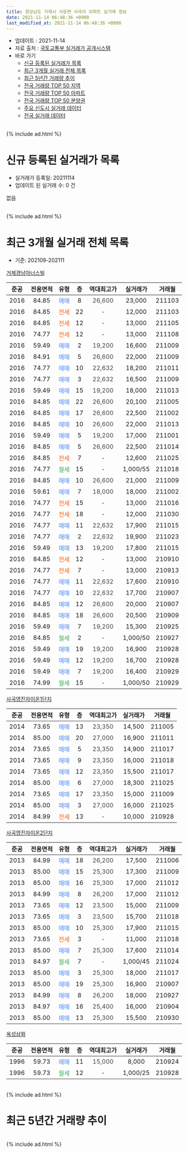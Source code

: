 ```yaml
---
title: 경상남도 거제시 사등면 사곡리 아파트 실거래 정보
date: 2021-11-14 06:48:36 +0900
last_modified_at: 2021-11-14 06:48:36 +0900
---
```


* 업데이트 : 2021-11-14
* 자료 출처 : [국토교통부 실거래가 공개시스템](http://rt.molit.go.kr)
* 바로 가기
    * [신규 등록된 실거래가 목록](#신규-등록된-실거래가-목록)
    * [최근 3개월 실거래 전체 목록](#최근-3개월-실거래-전체-목록)
    * [최근 5년간 거래량 추이](#최근-5년간-거래량-추이)
    * [전국 거래량 TOP 50 지역](https://inasie.github.io/apt-trade-info/최근-3개월-전국에서-가장-거래가-많이-발생한-지역)
    * [전국 거래량 TOP 50 아파트](https://inasie.github.io/apt-trade-info/최근-3개월-전국에서-가장-거래가-많이-발생한-아파트)
    * [전국 거래량 TOP 50 분양권](https://inasie.github.io/apt-trade-info/최근-3개월-전국에서-가장-거래가-많이-발생한-분양권)
    * [주요 신도시 실거래 데이터](https://inasie.github.io/apt-trade-info/주요-신도시)
    * [전국 실거래 데이터](https://inasie.github.io/apt-trade-info/전국)
<br>
{% include ad.html %}
<br>

# 신규 등록된 실거래가 목록
* 실거래가 등록일: 20211114
* 업데이트 된 실거래 수: 0 건

없음

<br>
{% include ad.html %}
<br>

# 최근 3개월 실거래 전체 목록
* 기준: 202109-202111


[거제경남아너스빌](https://search.naver.com/search.naver?query=%EA%B2%BD%EC%83%81%EB%82%A8%EB%8F%84+%EA%B1%B0%EC%A0%9C%EC%8B%9C+%EC%82%AC%EB%93%B1%EB%A9%B4+%EC%82%AC%EA%B3%A1%EB%A6%AC+%EA%B1%B0%EC%A0%9C%EA%B2%BD%EB%82%A8%EC%95%84%EB%84%88%EC%8A%A4%EB%B9%8C)

|준공|전용면적|유형|층|역대최고가|실거래가|거래월|
|:---:|:---:|:---:|:---:|:---:|:---:|:---:|
|2016|84.85|<span style="color:#4285f3">매매</span>|8|<span style="color:#444444">26,600</span>|23,000|211103|
|2016|84.85|<span style="color:#ff5a00">전세</span>|22|<span style="color:#444444">-</span>|12,000|211103|
|2016|84.85|<span style="color:#ff5a00">전세</span>|12|<span style="color:#444444">-</span>|13,000|211105|
|2016|74.77|<span style="color:#ff5a00">전세</span>|12|<span style="color:#444444">-</span>|13,000|211108|
|2016|59.49|<span style="color:#4285f3">매매</span>|2|<span style="color:#444444">19,200</span>|16,600|211009|
|2016|84.91|<span style="color:#4285f3">매매</span>|5|<span style="color:#444444">26,600</span>|22,000|211009|
|2016|74.77|<span style="color:#4285f3">매매</span>|10|<span style="color:#444444">22,632</span>|18,200|211011|
|2016|74.77|<span style="color:#4285f3">매매</span>|3|<span style="color:#444444">22,632</span>|16,500|211009|
|2016|59.49|<span style="color:#4285f3">매매</span>|15|<span style="color:#444444">19,200</span>|18,000|211013|
|2016|84.85|<span style="color:#4285f3">매매</span>|22|<span style="color:#444444">26,600</span>|20,100|211005|
|2016|84.85|<span style="color:#4285f3">매매</span>|17|<span style="color:#444444">26,600</span>|22,500|211002|
|2016|84.85|<span style="color:#4285f3">매매</span>|10|<span style="color:#444444">26,600</span>|22,000|211013|
|2016|59.49|<span style="color:#4285f3">매매</span>|5|<span style="color:#444444">19,200</span>|17,000|211001|
|2016|84.85|<span style="color:#4285f3">매매</span>|5|<span style="color:#444444">26,600</span>|22,500|211014|
|2016|84.85|<span style="color:#ff5a00">전세</span>|7|<span style="color:#444444">-</span>|12,600|211025|
|2016|74.77|<span style="color:#34a853">월세</span>|15|<span style="color:#444444">-</span>|1,000/55|211018|
|2016|84.85|<span style="color:#4285f3">매매</span>|10|<span style="color:#444444">26,600</span>|21,000|211009|
|2016|59.61|<span style="color:#4285f3">매매</span>|7|<span style="color:#444444">18,000</span>|18,000|211002|
|2016|74.77|<span style="color:#ff5a00">전세</span>|15|<span style="color:#444444">-</span>|13,000|211016|
|2016|74.77|<span style="color:#ff5a00">전세</span>|18|<span style="color:#444444">-</span>|12,000|211030|
|2016|74.77|<span style="color:#4285f3">매매</span>|11|<span style="color:#444444">22,632</span>|17,900|211015|
|2016|74.77|<span style="color:#4285f3">매매</span>|2|<span style="color:#444444">22,632</span>|19,900|211023|
|2016|59.49|<span style="color:#4285f3">매매</span>|13|<span style="color:#444444">19,200</span>|17,800|211015|
|2016|84.85|<span style="color:#ff5a00">전세</span>|12|<span style="color:#444444">-</span>|13,000|210910|
|2016|74.77|<span style="color:#ff5a00">전세</span>|7|<span style="color:#444444">-</span>|13,000|210913|
|2016|74.77|<span style="color:#4285f3">매매</span>|11|<span style="color:#444444">22,632</span>|17,600|210910|
|2016|74.77|<span style="color:#4285f3">매매</span>|10|<span style="color:#444444">22,632</span>|17,700|210907|
|2016|84.85|<span style="color:#4285f3">매매</span>|12|<span style="color:#444444">26,600</span>|20,000|210907|
|2016|84.85|<span style="color:#4285f3">매매</span>|18|<span style="color:#444444">26,600</span>|20,500|210909|
|2016|59.49|<span style="color:#4285f3">매매</span>|7|<span style="color:#444444">19,200</span>|15,300|210925|
|2016|84.85|<span style="color:#34a853">월세</span>|2|<span style="color:#444444">-</span>|1,000/50|210927|
|2016|59.49|<span style="color:#4285f3">매매</span>|19|<span style="color:#444444">19,200</span>|16,900|210928|
|2016|59.49|<span style="color:#4285f3">매매</span>|12|<span style="color:#444444">19,200</span>|16,700|210928|
|2016|59.49|<span style="color:#4285f3">매매</span>|7|<span style="color:#444444">19,200</span>|16,400|210929|
|2016|74.99|<span style="color:#34a853">월세</span>|15|<span style="color:#444444">-</span>|1,000/50|210929|

[사곡영진자이온1단지](https://search.naver.com/search.naver?query=%EA%B2%BD%EC%83%81%EB%82%A8%EB%8F%84+%EA%B1%B0%EC%A0%9C%EC%8B%9C+%EC%82%AC%EB%93%B1%EB%A9%B4+%EC%82%AC%EA%B3%A1%EB%A6%AC+%EC%82%AC%EA%B3%A1%EC%98%81%EC%A7%84%EC%9E%90%EC%9D%B4%EC%98%A81%EB%8B%A8%EC%A7%80)

|준공|전용면적|유형|층|역대최고가|실거래가|거래월|
|:---:|:---:|:---:|:---:|:---:|:---:|:---:|
|2014|73.65|<span style="color:#4285f3">매매</span>|13|<span style="color:#444444">23,350</span>|14,500|211005|
|2014|85.00|<span style="color:#4285f3">매매</span>|20|<span style="color:#444444">27,000</span>|16,900|211011|
|2014|73.65|<span style="color:#4285f3">매매</span>|5|<span style="color:#444444">23,350</span>|14,900|211017|
|2014|73.65|<span style="color:#4285f3">매매</span>|9|<span style="color:#444444">23,350</span>|16,000|211018|
|2014|73.65|<span style="color:#4285f3">매매</span>|12|<span style="color:#444444">23,350</span>|15,500|211017|
|2014|85.00|<span style="color:#4285f3">매매</span>|6|<span style="color:#444444">27,000</span>|18,300|211025|
|2014|73.65|<span style="color:#4285f3">매매</span>|17|<span style="color:#444444">23,350</span>|15,000|211009|
|2014|85.00|<span style="color:#4285f3">매매</span>|3|<span style="color:#444444">27,000</span>|16,000|211025|
|2014|84.99|<span style="color:#ff5a00">전세</span>|13|<span style="color:#444444">-</span>|10,000|210928|


<script async src="//pagead2.googlesyndication.com/pagead/js/adsbygoogle.js"></script>
<!-- 기본 -->
<ins class="adsbygoogle"
     style="display:block"
     data-ad-client="ca-pub-2446590836940007"
     data-ad-slot="1659523306"
     data-ad-format="auto"
     data-full-width-responsive="true"></ins>
<script>
(adsbygoogle = window.adsbygoogle || []).push({});
</script>


[사곡영진자이온2단지](https://search.naver.com/search.naver?query=%EA%B2%BD%EC%83%81%EB%82%A8%EB%8F%84+%EA%B1%B0%EC%A0%9C%EC%8B%9C+%EC%82%AC%EB%93%B1%EB%A9%B4+%EC%82%AC%EA%B3%A1%EB%A6%AC+%EC%82%AC%EA%B3%A1%EC%98%81%EC%A7%84%EC%9E%90%EC%9D%B4%EC%98%A82%EB%8B%A8%EC%A7%80)

|준공|전용면적|유형|층|역대최고가|실거래가|거래월|
|:---:|:---:|:---:|:---:|:---:|:---:|:---:|
|2013|84.99|<span style="color:#4285f3">매매</span>|18|<span style="color:#444444">26,200</span>|17,500|211006|
|2013|85.00|<span style="color:#4285f3">매매</span>|15|<span style="color:#444444">25,300</span>|17,300|211009|
|2013|85.00|<span style="color:#4285f3">매매</span>|16|<span style="color:#444444">25,300</span>|17,000|211012|
|2013|84.99|<span style="color:#4285f3">매매</span>|8|<span style="color:#444444">26,200</span>|17,000|211012|
|2013|73.65|<span style="color:#4285f3">매매</span>|12|<span style="color:#444444">23,500</span>|15,000|211009|
|2013|73.65|<span style="color:#4285f3">매매</span>|3|<span style="color:#444444">23,500</span>|15,700|211018|
|2013|85.00|<span style="color:#4285f3">매매</span>|10|<span style="color:#444444">25,300</span>|17,900|211015|
|2013|73.65|<span style="color:#ff5a00">전세</span>|3|<span style="color:#444444">-</span>|11,000|211018|
|2013|85.00|<span style="color:#4285f3">매매</span>|7|<span style="color:#444444">25,300</span>|17,600|211014|
|2013|84.97|<span style="color:#34a853">월세</span>|7|<span style="color:#444444">-</span>|1,000/45|211024|
|2013|85.00|<span style="color:#4285f3">매매</span>|3|<span style="color:#444444">25,300</span>|18,000|211017|
|2013|85.00|<span style="color:#4285f3">매매</span>|19|<span style="color:#444444">25,300</span>|16,900|210907|
|2013|84.99|<span style="color:#4285f3">매매</span>|8|<span style="color:#444444">26,200</span>|18,000|210927|
|2013|84.97|<span style="color:#4285f3">매매</span>|16|<span style="color:#444444">25,400</span>|16,000|210904|
|2013|85.00|<span style="color:#4285f3">매매</span>|13|<span style="color:#444444">25,300</span>|15,500|210930|

[옥성삼화](https://search.naver.com/search.naver?query=%EA%B2%BD%EC%83%81%EB%82%A8%EB%8F%84+%EA%B1%B0%EC%A0%9C%EC%8B%9C+%EC%82%AC%EB%93%B1%EB%A9%B4+%EC%82%AC%EA%B3%A1%EB%A6%AC+%EC%98%A5%EC%84%B1%EC%82%BC%ED%99%94)

|준공|전용면적|유형|층|역대최고가|실거래가|거래월|
|:---:|:---:|:---:|:---:|:---:|:---:|:---:|
|1996|59.73|<span style="color:#4285f3">매매</span>|11|<span style="color:#444444">15,000</span>|8,000|210924|
|1996|59.73|<span style="color:#34a853">월세</span>|12|<span style="color:#444444">-</span>|1,000/25|210928|


<br>
{% include ad.html %}
<br>

# 최근 5년간 거래량 추이


<div style="width:100%;">
    <canvas id="deal_progress" height="200"></canvas>
</div>

<script>
new Chart(document.getElementById("deal_progress"), {
    type: 'line',
    data: {
        labels: ['201611','201612','201701','201702','201703','201704','201705','201706','201707','201708','201709','201710','201711','201712','201801','201802','201803','201804','201805','201806','201807','201808','201809','201810','201811','201812','201901','201902','201903','201904','201905','201906','201907','201908','201909','201910','201911','201912','202001','202002','202003','202004','202005','202006','202007','202008','202009','202010','202011','202012','202101','202102','202103','202104','202105','202106','202107','202108','202109','202110','202111'],
        datasets: [{
            label: '매매',
            pointRadius: 1,
            data: [6, 1, 4, 7, 22, 7, 5, 7, 11, 12, 5, 7, 9, 9, 4, 6, 12, 11, 15, 9, 6, 7, 6, 11, 15, 16, 12, 22, 14, 8, 3, 2, 6, 3, 5, 3, 5, 5, 1, 8, 9, 11, 10, 16, 3, 4, 11, 11, 13, 12, 13, 8, 10, 20, 20, 14, 8, 10, 13, 32, 1],
            borderColor: "rgba(255, 201, 14, 1)",
            backgroundColor: "rgba(255, 201, 14, 0.5)",
            fill: false,
            lineTension: 0
        },{
            label: '전월세',
            pointRadius: 1,
            data: [9, 6, 9, 7, 10, 9, 5, 9, 9, 9, 7, 12, 9, 12, 13, 20, 13, 20, 16, 13, 15, 15, 19, 14, 12, 10, 17, 18, 12, 7, 10, 8, 11, 18, 11, 9, 11, 10, 17, 19, 12, 11, 10, 12, 17, 16, 7, 11, 13, 7, 10, 14, 7, 22, 10, 12, 11, 9, 6, 6, 3],
            borderColor: "rgba(0, 141, 185, 1)",
            backgroundColor: "rgba(0, 141, 185, 0.5)",
            fill: false,
            lineTension: 0
        }
        ]
    },
    options: {
        responsive: true,
        title: {
            display: false
        },
        tooltips: {
            mode: 'index',
            intersect: false
        },
        hover: {
            mode: 'nearest',
            intersect: true
        },
        scales: {
            xAxes: [{
                display: true,
                scaleLabel: {
                    display: true,
                    labelString: '년/월'
                }
            }],
            yAxes: [{
                display: true,
                ticks: {
                    suggestedMin: 0,
                },
                scaleLabel: {
                    display: true,
                    labelString: '실거래 수'
                }
            }]
        }
    }
});

</script>


<br>
{% include ad.html %}
<br>

